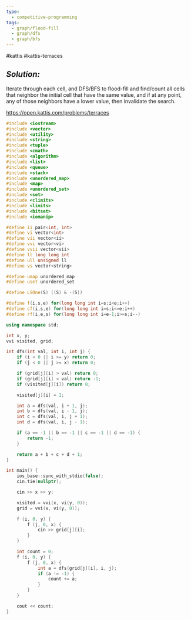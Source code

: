 ```yaml
---
type:
  - competitive-programming
tags:
  - graph/flood-fill
  - graph/dfs
  - graph/bfs
---
```

#kattis #kattis-terraces

## _Solution:_
Iterate through each cell, and DFS/BFS to flood-fill and find/count all cells that neighbor the initial cell that have the same value, and if at any point, any of those neighbors have a lower value, then invalidate the search.

https://open.kattis.com/problems/terraces
```cpp
#include <iostream>
#include <vector>
#include <utility>
#include <string>
#include <tuple>
#include <cmath>
#include <algorithm>
#include <list>
#include <queue>
#include <stack>
#include <unordered_map>
#include <map>
#include <unordered_set>
#include <set>
#include <climits>
#include <limits>
#include <bitset>
#include <iomanip>

#define ii pair<int, int>
#define vi vector<int>
#define vii vector<ii>
#define vvi vector<vi>
#define vvii vector<vii>
#define ll long long int
#define ull unsigned ll
#define vs vector<string>

#define umap unordered_map
#define uset unordered_set

#define LSOne(S) ((S) & -(S))

#define f(i,s,e) for(long long int i=s;i<e;i++)
#define cf(i,s,e) for(long long int i=s;i<=e;i++)
#define rf(i,e,s) for(long long int i=e-1;i>=s;i--)

using namespace std;

int x, y;
vvi visited, grid;

int dfs(int val, int i, int j) {
    if (i < 0 || i >= y) return 0;
    if (j < 0 || j >= x) return 0;

    if (grid[j][i] > val) return 0;
    if (grid[j][i] < val) return -1;
    if (visited[j][i]) return 0;

    visited[j][i] = 1;

    int a = dfs(val, i + 1, j);
    int b = dfs(val, i - 1, j);
    int c = dfs(val, i, j + 1);
    int d = dfs(val, i, j - 1);

    if (a == -1 || b == -1 || c == -1 || d == -1) {
        return -1;
    }

    return a + b + c + d + 1;
}

int main() {
    ios_base::sync_with_stdio(false);
    cin.tie(nullptr);

    cin >> x >> y;

    visited = vvi(x, vi(y, 0));
    grid = vvi(x, vi(y, 0));

    f (i, 0, y) {
        f (j, 0, x) {
            cin >> grid[j][i];
        }
    }

    int count = 0;
    f (i, 0, y) {
        f (j, 0, x) {
            int a = dfs(grid[j][i], i, j);
            if (a != -1) {
                count += a;
            }
        }
    }

    cout << count;
}
```